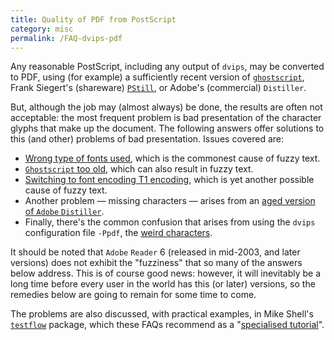```yaml
---
title: Quality of PDF from PostScript
category: misc
permalink: /FAQ-dvips-pdf
---
```


Any reasonable PostScript, including any output of `dvips`, may be
converted to PDF, using (for example) a sufficiently recent
version of [`ghostscript`](https://www.ghostscript.com/),
Frank Siegert's (shareware)
[`PStill`](http://www.pstill.com/), or Adobe's (commercial)
`Distiller`.

But, although the job may (almost always) be done, the results are
often not acceptable: the most frequent problem is bad presentation of
the character glyphs that make up the document.  The following answers
offer solutions to this (and other) problems of bad presentation.
Issues covered are:
  

-  [Wrong type of fonts used](FAQ-fuzzy-type3), which is
    the commonest cause of fuzzy text.
-  [`Ghostscript` too old](FAQ-fuzzy-gs),
    which can also result in fuzzy text.
-  [Switching to font encoding T1 encoding](FAQ-fuzzy-T1),
    which is yet another possible cause of fuzzy text.
-  Another problem&nbsp;&mdash; missing characters&nbsp;&mdash; arises from an
    [aged version of `Adobe`&nbsp;`Distiller`](FAQ-distill-prob).
-  Finally, there's the common confusion that arises from using the
    `dvips` configuration file `-Ppdf`, the 
    [weird characters](FAQ-charshift).

It should be noted that `Adobe` 
`Reader`&nbsp;6 (released in mid-2003, and later versions) does
not exhibit the "fuzziness" that so many of the answers below
address.  This is of course good news: however, it will inevitably be
a long time before every user in the world has this (or later)
versions, so the remedies below are going to remain for some time to
come.

The problems are also discussed, with practical examples, in Mike
Shell's [`testflow`](https://ctan.org/pkg/testflow) package, which these FAQs recommend as a
"[specialised tutorial](FAQ-tutbitslatex)".

